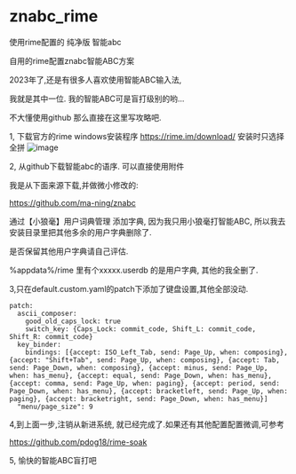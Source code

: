 # znabc_rime
使用rime配置的 纯净版 智能abc


自用的rime配置znabc智能ABC方案

2023年了,还是有很多人喜欢使用智能ABC输入法, 

我就是其中一位. 我的智能ABC可是盲打级别的哟...


不大懂使用github 那么直接在这里写攻略吧.

1, 下载官方的rime windows安装程序
https://rime.im/download/
安装时只选择全拼
![image](https://github.com/manuelding/znabc_rime/assets/73762031/881daec7-7558-491f-8679-bd2c1950e7fb)


2, 从github下载智能abc的语序.
可以直接使用附件

我是从下面来源下载,并做微小修改的:

https://github.com/ma-ning/znabc

通过【小狼毫】用户词典管理 添加字典, 因为我只用小狼毫打智能ABC, 所以我去安装目录里把其他多余的用户字典删除了.

是否保留其他用户字典请自己评估.

%appdata%/rime 里有个xxxxx.userdb 的是用户字典, 其他的我全删了.


3,只在default.custom.yaml的patch下添加了键盘设置,其他全部没动.

```
patch:
  ascii_composer:
    good_old_caps_lock: true
    switch_key: {Caps_Lock: commit_code, Shift_L: commit_code, Shift_R: commit_code}
  key_binder:
    bindings: [{accept: ISO_Left_Tab, send: Page_Up, when: composing}, {accept: "Shift+Tab", send: Page_Up, when: composing}, {accept: Tab, send: Page_Down, when: composing}, {accept: minus, send: Page_Up, when: has_menu}, {accept: equal, send: Page_Down, when: has_menu}, {accept: comma, send: Page_Up, when: paging}, {accept: period, send: Page_Down, when: has_menu}, {accept: bracketleft, send: Page_Up, when: paging}, {accept: bracketright, send: Page_Down, when: has_menu}]
  "menu/page_size": 9

```

4,到上面一步,注销从新进系统, 就已经完成了.如果还有其他配置配置微调,可参考

https://github.com/pdog18/rime-soak

5, 愉快的智能ABC盲打吧
